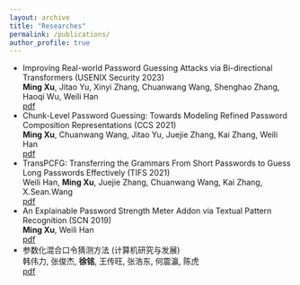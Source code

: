 ```yaml
---
layout: archive
title: "Researches"
permalink: /publications/
author_profile: true
---
```


- Improving Real-world Password Guessing Attacks via Bi-directional Transformers (USENIX Security 2023) <br>
  **Ming Xu**, Jitao Yu, Xinyi Zhang, Chuanwang Wang, Shenghao Zhang, Haoqi Wu, Weili Han <br>
  [pdf](https://www.usenix.org/conference/usenixsecurity23/presentation/xu-ming)
- Chunk-Level Password Guessing: Towards Modeling Refined Password Composition Representations (CCS 2021) <br>
  **Ming Xu**, Chuanwang Wang, Jitao Yu, Juejie Zhang, Kai Zhang, Weili Han <br> [pdf](https://dl.acm.org/doi/10.1145/3460120.3484743)
- TransPCFG: Transferring the Grammars From Short Passwords to Guess Long Passwords Effectively (TIFS 2021) <br>
   Weili Han, **Ming Xu**, Juejie Zhang, Chuanwang Wang, Kai Zhang, X.Sean.Wang <br> [pdf](https://ieeexplore.ieee.org/document/9121288)
- An Explainable Password Strength Meter Addon via Textual Pattern Recognition (SCN 2019) <br>
   **Ming Xu**, Weili Han <br> [pdf](https://www.hindawi.com/journals/scn/2019/5184643/)
- 参数化混合口令猜测方法 (计算机研究与发展) <br>
   韩伟力,  张俊杰,  **徐铭**,  王传旺,  张浩东,  何震瀛,  陈虎 <br> [pdf](https://crad.ict.ac.cn/cn/article/doi/10.7544/issn1000-1239.20210456)
